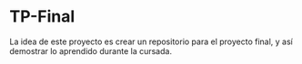 # TP-Final
La idea de este proyecto es crear un repositorio para el proyecto final, y así demostrar lo aprendido durante la cursada. 
